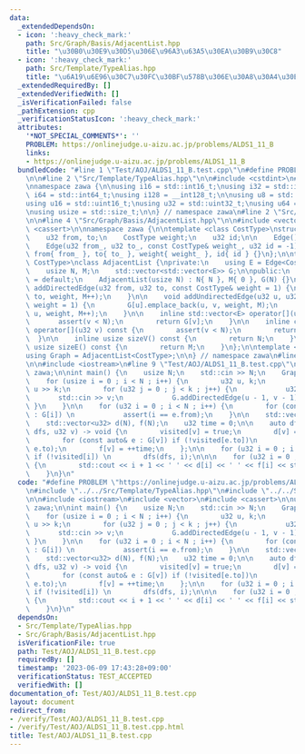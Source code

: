 ```yaml
---
data:
  _extendedDependsOn:
  - icon: ':heavy_check_mark:'
    path: Src/Graph/Basis/AdjacentList.hpp
    title: "\u30B0\u30E9\u30D5\u306E\u96A3\u63A5\u30EA\u30B9\u30C8"
  - icon: ':heavy_check_mark:'
    path: Src/Template/TypeAlias.hpp
    title: "\u6A19\u6E96\u30C7\u30FC\u30BF\u578B\u306E\u30A8\u30A4\u30EA\u30A2\u30B9"
  _extendedRequiredBy: []
  _extendedVerifiedWith: []
  _isVerificationFailed: false
  _pathExtension: cpp
  _verificationStatusIcon: ':heavy_check_mark:'
  attributes:
    '*NOT_SPECIAL_COMMENTS*': ''
    PROBLEM: https://onlinejudge.u-aizu.ac.jp/problems/ALDS1_11_B
    links:
    - https://onlinejudge.u-aizu.ac.jp/problems/ALDS1_11_B
  bundledCode: "#line 1 \"Test/AOJ/ALDS1_11_B.test.cpp\"\n#define PROBLEM \"https://onlinejudge.u-aizu.ac.jp/problems/ALDS1_11_B\"\
    \n\n#line 2 \"Src/Template/TypeAlias.hpp\"\n\n#include <cstdint>\n#include <cstddef>\n\
    \nnamespace zawa {\n\nusing i16 = std::int16_t;\nusing i32 = std::int32_t;\nusing\
    \ i64 = std::int64_t;\nusing i128 = __int128_t;\n\nusing u8 = std::uint8_t;\n\
    using u16 = std::uint16_t;\nusing u32 = std::uint32_t;\nusing u64 = std::uint64_t;\n\
    \nusing usize = std::size_t;\n\n} // namespace zawa\n#line 2 \"Src/Graph/Basis/AdjacentList.hpp\"\
    \n\n#line 4 \"Src/Graph/Basis/AdjacentList.hpp\"\n\n#include <vector>\n#include\
    \ <cassert>\n\nnamespace zawa {\n\ntemplate <class CostType>\nstruct Edge {\n\
    \    u32 from, to;\n    CostType weight;\n    u32 id;\n\n    Edge() = default;\n\
    \    Edge(u32 from_, u32 to_, const CostType& weight_, u32 id = -1)\n        :\
    \ from{ from_ }, to{ to_ }, weight{ weight_ }, id{ id } {}\n};\n\ntemplate <class\
    \ CostType>\nclass AdjacentList {\nprivate:\n    using E = Edge<CostType>;\n\n\
    \    usize N, M;\n    std::vector<std::vector<E>> G;\n\npublic:\n    AdjacentList()\
    \ = default;\n    AdjacentList(usize N) : N{ N }, M{ 0 }, G(N) {}\n\n    void\
    \ addDirectedEdge(u32 from, u32 to, const CostType& weight = 1) {\n        G[from].emplace_back(from,\
    \ to, weight, M++);\n    }\n\n    void addUndirectedEdge(u32 u, u32 v, const CostType&\
    \ weight = 1) {\n        G[u].emplace_back(u, v, weight, M);\n        G[v].emplace_back(v,\
    \ u, weight, M++);\n    }\n\n    inline std::vector<E> operator[](u32 v) {\n \
    \       assert(v < N);\n        return G[v];\n    }\n\n    inline const std::vector<E>&\
    \ operator[](u32 v) const {\n        assert(v < N);\n        return G[v];\n  \
    \  }\n\n    inline usize sizeV() const {\n        return N;\n    }\n\n    inline\
    \ usize sizeE() const {\n        return M;\n    }\n};\n\ntemplate <class CostType>\n\
    using Graph = AdjacentList<CostType>;\n\n} // namespace zawa\n#line 5 \"Test/AOJ/ALDS1_11_B.test.cpp\"\
    \n\n#include <iostream>\n#line 9 \"Test/AOJ/ALDS1_11_B.test.cpp\"\n\nusing namespace\
    \ zawa;\n\nint main() {\n    usize N;\n    std::cin >> N;\n    Graph<u16> G(N);\n\
    \    for (usize i = 0 ; i < N ; i++) {\n        u32 u, k;\n        std::cin >>\
    \ u >> k;\n        for (u32 j = 0 ; j < k ; j++) {\n            u32 v;\n     \
    \       std::cin >> v;\n            G.addDirectedEdge(u - 1, v - 1);\n       \
    \ }\n    }\n\n    for (u32 i = 0 ; i < N ; i++) {\n        for (const auto& e\
    \ : G[i]) \n            assert(i == e.from);\n    }\n\n    std::vector<bool> visited(N);\n\
    \    std::vector<u32> d(N), f(N);\n    u32 time = 0;\n\n    auto dfs = [&](auto\
    \ dfs, u32 v) -> void {\n        visited[v] = true;\n        d[v] = ++time;\n\
    \        for (const auto& e : G[v]) if (!visited[e.to])\n            dfs(dfs,\
    \ e.to);\n        f[v] = ++time;\n    };\n\n    for (u32 i = 0 ; i < N ; i++)\
    \ if (!visited[i]) \n        dfs(dfs, i);\n\n\n    for (u32 i = 0 ; i < N ; i++)\
    \ {\n        std::cout << i + 1 << ' ' << d[i] << ' ' << f[i] << std::endl;\n\
    \    }\n}\n"
  code: "#define PROBLEM \"https://onlinejudge.u-aizu.ac.jp/problems/ALDS1_11_B\"\n\
    \n#include \"../../Src/Template/TypeAlias.hpp\"\n#include \"../../Src/Graph/Basis/AdjacentList.hpp\"\
    \n\n#include <iostream>\n#include <vector>\n#include <cassert>\n\nusing namespace\
    \ zawa;\n\nint main() {\n    usize N;\n    std::cin >> N;\n    Graph<u16> G(N);\n\
    \    for (usize i = 0 ; i < N ; i++) {\n        u32 u, k;\n        std::cin >>\
    \ u >> k;\n        for (u32 j = 0 ; j < k ; j++) {\n            u32 v;\n     \
    \       std::cin >> v;\n            G.addDirectedEdge(u - 1, v - 1);\n       \
    \ }\n    }\n\n    for (u32 i = 0 ; i < N ; i++) {\n        for (const auto& e\
    \ : G[i]) \n            assert(i == e.from);\n    }\n\n    std::vector<bool> visited(N);\n\
    \    std::vector<u32> d(N), f(N);\n    u32 time = 0;\n\n    auto dfs = [&](auto\
    \ dfs, u32 v) -> void {\n        visited[v] = true;\n        d[v] = ++time;\n\
    \        for (const auto& e : G[v]) if (!visited[e.to])\n            dfs(dfs,\
    \ e.to);\n        f[v] = ++time;\n    };\n\n    for (u32 i = 0 ; i < N ; i++)\
    \ if (!visited[i]) \n        dfs(dfs, i);\n\n\n    for (u32 i = 0 ; i < N ; i++)\
    \ {\n        std::cout << i + 1 << ' ' << d[i] << ' ' << f[i] << std::endl;\n\
    \    }\n}\n"
  dependsOn:
  - Src/Template/TypeAlias.hpp
  - Src/Graph/Basis/AdjacentList.hpp
  isVerificationFile: true
  path: Test/AOJ/ALDS1_11_B.test.cpp
  requiredBy: []
  timestamp: '2023-06-09 17:43:28+09:00'
  verificationStatus: TEST_ACCEPTED
  verifiedWith: []
documentation_of: Test/AOJ/ALDS1_11_B.test.cpp
layout: document
redirect_from:
- /verify/Test/AOJ/ALDS1_11_B.test.cpp
- /verify/Test/AOJ/ALDS1_11_B.test.cpp.html
title: Test/AOJ/ALDS1_11_B.test.cpp
---
```

